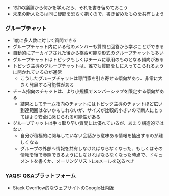 - 1対1の議論から何かを学んだら、それを書き留めておこう
- 未来の新人たちは同じ疑問を恐らく抱くので、書き留めたものを共有しよう

### グループチャット

- 1度に多人数に対して質問できる
- グループチャット内にいる他のメンバーも質問と回答から学ぶことができる
- 自動的にアーカイブされた後から検索可能な形式のグループチャットも多い
- グループチャットはトピックもしくはチームに専用のものとなる傾向がある
- トピック主導のグループチャットは、誰でも質問をしに入ってこられるように開かれているのが通常
	- こうしたグループチャットは専門家を引き寄せる傾向があり、非常に大きく発展する可能性がある
- チーム指向のチャットは、より小規模でメンバーシップを限定する傾向がある
	- 結果としてチーム指向のチャットにはトピック主導のチャットほど広い到達範囲はないかもしれないが、サイズが比較的小さいので新人にとってはより安全に感じられる可能性がある
- グループチャットは手っ取り早い質問には優れているが、あまり構造的ではない
	- 自分が積極的に関与していない会話から意味ある情報を抽出するのが難しくなる
	- グループの外部へ情報を共有しなければならなくなった、もしくはその情報を後で参照できるようにしなければならなくなった時点で、ドキュメントを書くか、メーリングリストにeメールを送るべき

### YAQS: Q&Aプラットフォーム

- Stack Overflow的なウェブサイトのGoogle社内版

